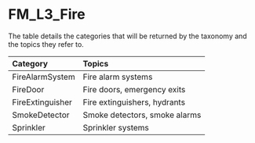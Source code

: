 # FM_L3_Fire

The table details the categories that will be returned by the taxonomy and the topics they refer to.

| Category | Topics |
| :--- | :--- |
| FireAlarmSystem | Fire alarm systems |
| FireDoor | Fire doors, emergency exits |
| FireExtinguisher | Fire extinguishers, hydrants |
| SmokeDetector | Smoke detectors, smoke alarms |
| Sprinkler | Sprinkler systems |